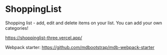 # ShoppingList
Shopping list - add, edit and delete items on your list. You can add your own categories!

https://shoppinglist-three.vercel.app/

Webpack starter: https://github.com/mdbootstrap/mdb-webpack-starter
